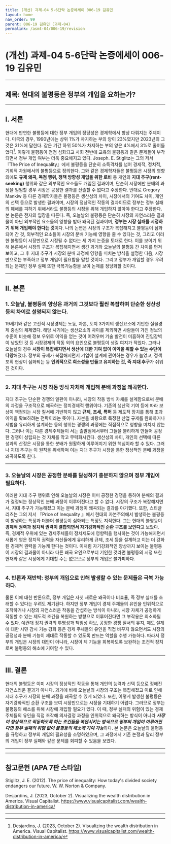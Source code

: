 ```yaml
---
title: (개선) 과제-04 5-6단락 논증에세이 006-19 김유민
layout: home
nav_order: 99
parent: 006-19 김유민 (과제-04)
permalink: /asmt-04/006-19/revision
---
```


# (개선) 과제-04 5-6단락 논증에세이 006-19 김유민 

---

## 제목: 현대의 불평등은 정부의 개입을 요하는가?

---

## I. 서론

 현대에 만연한 불평등에 대한 정부 개입의 정당성은 경제학에서 항상 다뤄지는 주제이다. 미국의 경우, 1990년에는 상위 1%가 차지하는 부의 양이 23%였지만 2023년의 그것은 31%에 달한다. 같은 기간 하위 50%가 차지하는 부의 양은 4%에서 3%로 줄어들었다[^1]. 이렇게 불평등이 점점 심화되고 사회 전반에 교육의 불평등과 같은 문제들이 부각되면서 정부 개입 여부는 더욱 중요해지고 있다. Joseph. E. Stiglitz는 그의 저서 『The Price of Inequality』에서 불평등을 단순히 소득격차를 넘어 경제적, 정치적, 기회적 차원에서의 불평등으로 정의한다. 그와 같은 경제학자들은 불평등은 시장의 영향 외에도 **규제 왜곡, 독점 행위, 정책 방향성 개입을 위한 로비** 등 개인의 **지대 추구(rent-seeking)** 행위와 같은 외부적인 요소들도 개입된 결과이며, 단순히 시장에만 분배의 과정을 일임할 경우 시장은 공정한 결과를 산출할 수 없다고 주장한다. 반대로 Gregory Mankiw 등 다른 경제학자들은 불평등은 생산성의 차이, 시장에서의 기여도 차이, 개인의 선택 등으로 발생한 결과이며, 시장의 정상적인 작동의 결과이므로 정부는 정부 실패의 폐해를 피하기 위해서라도 불평등의 시정을 위해 개입하지 않아야 한다고 주장한다.  본 논문은 전자의 입장을 따른다. 즉, 오늘날의 불평등은 단순히 시장의 자연스러운 결과물이 아닌 외부적인 요소들의 영향을 받아 왜곡된 결과이며, **정부는 시장 실패를 시정하기 위해 개입해야 한다는 것**이다. 나의 논변은 시장의 구조가 복잡해지고 불평등이 심화되어 간 것, 외부적인 요소들이 시장의 분배 기능에 영향을 줄 수 있다는 것, 그리고 이러한 불평등이 시장만으로 시정될 수 없다는 세 가지 논증을 토대로 한다. 이를 보이기 위해 본론에서 시장의 구조가 복잡해지면서 생긴 과거와 오늘날의 불평등 간 차이를 먼저 보이고, 그 후 지대 추구가 시장의 분배 과정에 영향을 미치는 방식을 설명한 다음, 시장만으로는 부족하고 정부 개입이 필요함을 말할 것이다. 그리고 정부가 개입할 경우 우려되는 문제인 정부 실패 또한 극복가능함을 보여 논제를 정당화할 것이다.

---

## II. 본론

### 1. 오늘날, 불평등의 양상은 과거의 그것보다 훨씬 복잡하며 단순한 생산성 등의 차이로 설명되지 않는다.

 19세기와 같은 고전적 시장경제는 노동, 자본, 토지 3가지의 생산요소에 기반한 실물경제 중심의 체제였다. 해당 시기에는 생산요소의 차이를 제외하면 사람들이 가진 정보의 수준이 비슷해 정보 우위로 이익을 얻는 것이 어려우며 기술 발전이 미흡하여 진입장벽이 낮았던 것 등 시장경제의 작동 외의 요인으로 불평등이 생길 여지가 적었다. 그러나 오늘날의 경우 **시장이 복잡해지면서 생산에 대한 기여 없이 이익을 취할 수 있는 수단이 다양**해졌다. 정부의 규제가 복잡해지면서 기업이 설계에 관여하는 경우가 늘었고, 정책 포획 현상이 심화되는 등 **인위적으로 희소성을 만들고 유지하는 것, 즉 지대 추구**가 쉬워진 것이다.

---

### 2. 지대 추구는 시장 작동 방식 자체에 개입해 분배 과정을 왜곡한다.

 지대 추구는 단순한 경쟁의 일환이 아니라, 시장의 작동 방식 자체를 설계함으로써 분배의 과정을 구조적으로 왜곡하는 정치경제적 행위이다. 기존의 생산적 기여 등에 따라 보상이 책정되는 시장 질서에 기반하지 않고 **규제, 조세, 특허** 등 제도적 장치를 통해 초과이익을 확보하려는 전략이라는 뜻이다. 자본을 바탕으로 특정한 산업 규제를 완화하거나 세법을 유리하게 설계하는 등의 행위는 경쟁의 과정에는 직접적으로 영향을 미치지 않는다. 그러나 이는 다른 경제주체들이 서는 출발점에서부터 그들을 불리하게 만들어 공정한 경쟁이 성립되는 것 자체를 막고 무력화시킨다. 생산성의 차이, 개인의 선택에 따른 성과의 산정은 시장을 통한 분배가 원활하게 이루어지기 위한 핵심이라 할 수 있다. 그러나 지대 추구는 이 원칙을 위배하며 이는 지대 추구가 시장을 통한 정상적인 분배 과정을 왜곡하도록 한다.

---

### 3. 오늘날의 시장은 공정한 분배를 달성하기 충분하지 않으며 정부 개입이 필요하다.

 이러한 지대 추구 행위로 인해 오늘날의 시장은 이미 공정한 경쟁을 통하여 분배의 결과가 결정되는 정상적인 분배 과정이 이루어진다고 할 수 없다. 시장의 구조가 복잡해지면서, 지대 추구가 가능해졌고 이는 분배 과정이 왜곡되는 결과를 야기했다. 또한, 스티글리츠는 그의 저서 『Price of Inequality 』에서 현대의 자본주의에서 발생하는 불평등이 발생하는 특징과 더불어 불평등이 심화되는 특징도 지적한다. 그는 현대의 불평등이 **경제적 권력과 정치적 권력이 결합되면서 자기강화적인 순환 구조를 보인다**고 보았다. 즉,  경제적 우위에 있는 경제주체들이 정치제도에 영향력을 행사하는 것이 가능해지면서 새롭게 얻은 정치적 권력을 자신들에게 유리하게 규제, 조세 등을 설계하고 이는 더 강화된 경제적 권력을 가능케 한다는 것이다. 이처럼 자기강화적인 양상까지 보이는 불평등이 시장의 결과물이 아니라 다른 왜곡 요인으로부터 기인한 것라면 불평등의 시정 또한 현재와 같은 시장에게 기대할 수는 없으므로 정부의 개입은 불가피하다. 

  ---

### 4. 반론과 재반박: 정부의 개입으로 인해 발생할 수 있는 문제들은 극복 가능하다.

  물론 이에 대한 반론으로, 정부 개입은 자칫 새로운 왜곡이나 비효율, 즉 정부 실패를 초래할 수 있다는 우려도 제기된다. 하지만 정부 개입이 경제 주체들의 유인을 인위적으로 조작하거나 시장의 자연스러운 작동을 간섭하는 방식이 아니라, 시장 자체가 공정하게 작동할 수 있는 제도적 조건을 복원하는 방향으로 이루어진다면 그 부작용은 최소화될 수 있다. 예컨대 정치 권력의 투명성과 책임성 확보, 공정한 경쟁 질서의 유지, 제도 설계에 대한 시민 감시 기능 강화 등은 경제 주체들의 유인을 직접 바꾸지 않으면서도 시장의 공정성과 분배 기능이 제대로 작동할 수 있도록 만드는 역할을 수행 가능하다. 따라서 정부의 개입은 시장의 대안이 아니라, 시장이 제 기능을 회복하도록 보완하는 조건적 장치로써 불평등의 해소에 기여할 수 있다.

---

## III. 결론 

현대의 불평등은 이미 시장의 정상적인 작동을 통해 개인의 능력과 선택 등으로 정해진 자연스러운 결과가 아니다. 과거에 비해 오늘날의 시장의 구조는 복잡해졌고 이로 인해 지대 추구가 시장의 분배 과정을 왜곡할 수 있게 되었다. 또한, 이렇게 발생한 불평등은 자기강화적인 순환 구조를 보여 시장만으로는 시정을 기대하기 어렵다. 그러므로 정부는 불평등의 해소를 위해 시장에 개입할 필요가 있다. 이 때, 정부 실패의 위험이 있는 경제 주체들의 유인을 직접 조작해 의사결정 과정을 인위적으로 왜곡하는 방식이 아니라 ***시장이 정상적으로 작동하도록 하는 조건들을 복원시키는 방식으로 정부의 개입이 이루어진다면 정부 실패의 위험 없이 불평등의 해소에 기여 가능***하다. 본 논문은 오늘날의 불평등을 규명하고 정부의 개입의 필요성을 소명하였으며, 그 과정에서 기존 논쟁과 달리 정부의 개입이 정부 실패와 같은 문제를 회피할 수 있음을 보였다.

---

[^1]: Desjardins, J. (2023, October 2). Visualizing the wealth distribution in America. Visual Capitalist. https://www.visualcapitalist.com/wealth-distribution-in-america/

---

## 참고문헌 (APA 7판 스타일)

Stiglitz, J. E. (2012). The price of inequality: How today's divided society endangers our future. W. W. Norton & Company.

Desjardins, J. (2023, October 2). Visualizing the wealth distribution in America. Visual Capitalist. https://www.visualcapitalist.com/wealth-distribution-in-america/

---